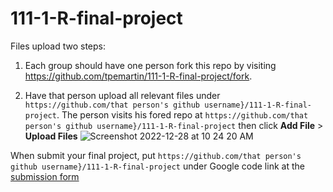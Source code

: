 # 111-1-R-final-project

Files upload two steps:

  1. Each group should have one person fork this repo by visiting <https://github.com/tpemartin/111-1-R-final-project/fork>.
  
  2. Have that person upload all relevant files under `https://github.com/that person's github username}/111-1-R-final-project`.
    The person visits his fored repo at `https://github.com/that person's github username}/111-1-R-final-project` then click **Add File** > **Upload Files**
    ![Screenshot 2022-12-28 at 10 24 20 AM](https://user-images.githubusercontent.com/6549594/209747508-d82f3ef4-e42a-467b-903d-622b6bd78985.png)


When submit your final project, put `https://github.com/that person's github username}/111-1-R-final-project` under Google code link at the [submission form](https://docs.google.com/forms/d/e/1FAIpQLSczkH4-WBZo8nz6VAQp4jQYnKIq7B0kguqUOuaI3S-LP7a9nA/viewform?usp=sf_link)
